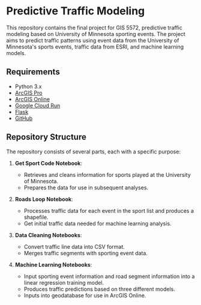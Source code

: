 # Predictive Traffic Modeling

This repository contains the final project for GIS 5572, predictive traffic modeling based on University of Minnesota sporting events. The project aims to predict traffic patterns using event data from the University of Minnesota's sports events, traffic data from ESRI, and machine learning models.

## Requirements

- Python 3.x
- [ArcGIS Pro](https://www.esri.com/en-us/arcgis/products/arcgis-pro/overview)
- [ArcGIS Online](https://www.esri.com/en-us/arcgis/products/arcgis-online/overview)
- [Google Cloud Run](https://cloud.google.com/run/)
- [Flask](https://flask.palletsprojects.com/)
- [GitHub](https://github.com/)

## Repository Structure

The repository consists of several parts, each with a specific purpose:

1. **Get Sport Code Notebook**: 
    - Retrieves and cleans information for sports played at the University of Minnesota.
    - Prepares the data for use in subsequent analyses.

2. **Roads Loop Notebook**:
    - Processes traffic data for each event in the  sport list and produces a shapefile.
    - Get initial traffic data needed for machine learning analysis.

3. **Data Cleaning Notebooks**:
    - Convert traffic line data into CSV format.
    - Merges traffic segments with sporting event data. 

4. **Machine Learning Notebooks**:
    - Input sporting event information and road segment information into a linear regression training model.
    - Produces traffic predictions based on three different models.
    - Inputs into geodatabase for use in ArcGIS Online. 
